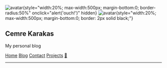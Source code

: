 ![avatar](https://avatars.githubusercontent.com/u/44120900){style="width:20%; max-width:500px; margin-bottom:0; border-radius:50%" onclick="alert('ouch!')" hidden}
![avatar](http://lh5.ggpht.com/-uA9-dLgtQLc/TBxmleKHIiI/AAAAAAAAcpA/7Oi7vMOzwCY/02-02-1995.jpg){style="width:20%; max-width:500px; margin-bottom:0; border: 2px solid black;"}

## Cemre Karakas

My personal blog

[Home](/)
[Blog](/blog/blog)
[Contact](/contact)
[Projects](/projects/projects)
[🌿](http://dutl.uk/)

---
